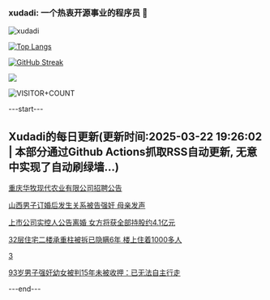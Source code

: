 ### xudadi: 一个热衷开源事业的程序员 👋

![xudadi](https://github-readme-stats-git-masterorgs-github-readme-stats-team.vercel.app/api?username=xudadi)

[![Top Langs](https://github-readme-stats.vercel.app/api/top-langs/?username=xudadi)](https://github.com/anuraghazra/github-readme-stats)

[![GitHub Streak](https://streak-stats.demolab.com?user=xudadi&locale=zh_Hans)](https://git.io/streak-stats)

![](https://raw.githubusercontent.com/xudadi/xudadi/main/assets/github-contribution-grid-snake.svg)

![VISITOR+COUNT](https://komarev.com/ghpvc/?username=xudadi&label=VISITOR+COUNT)


---start---

## Xudadi的每日更新(更新时间:2025-03-22 19:26:02 | 本部分通过Github Actions抓取RSS自动更新, 无意中实现了自动刷绿墙...)

[重庆华牧现代农业有限公司招聘公告](https://www.gongkaoleida.com/article/2331381)

[山西男子订婚后发生关系被告强奸 母亲发声](https://m.163.com/news/article/JR6TIUO9051492T3.html)

[上市公司实控人公告离婚 女方将获全部持股约4.1亿元](https://m.163.com/news/article/JR77HIE60512B07B.html)

[32层住宅二楼承重柱被拆已隐瞒6年 楼上住着1000多人](https://m.163.com/news/article/JR7CPPMO0514R9P4.html)

[3](https://m.163.com/touch/news/sub/domestic)

[93岁男子强奸幼女被判15年未被收押：已无法自主行走](https://m.163.com/news/article/JR75EBF20514EA02.html)

---end---

